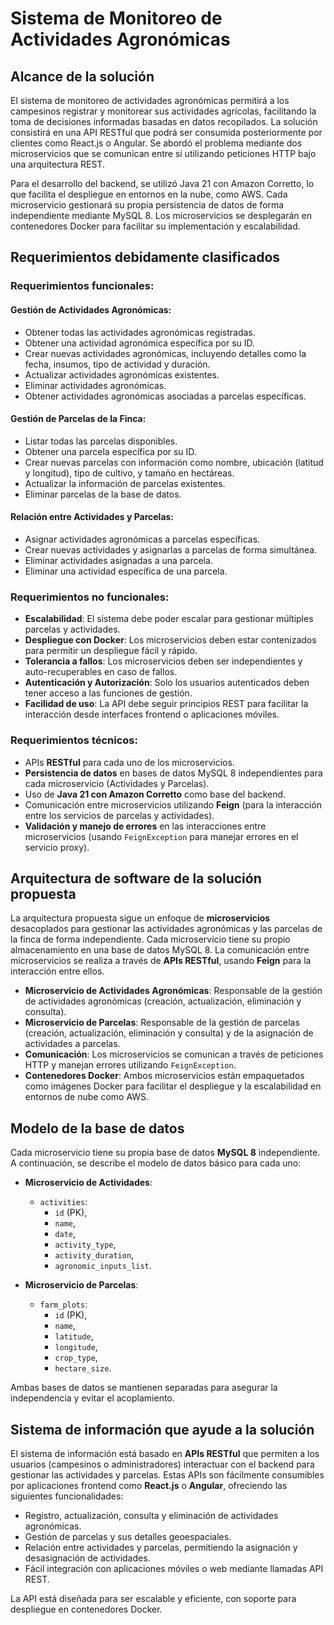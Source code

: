 # Sistema de Monitoreo de Actividades Agronómicas

## Alcance de la solución

El sistema de monitoreo de actividades agronómicas permitirá a los campesinos registrar y monitorear sus actividades agrícolas, facilitando la toma de decisiones informadas basadas en datos recopilados. La solución consistirá en una API RESTful que podrá ser consumida posteriormente por clientes como React.js o Angular. Se abordó el problema mediante dos microservicios que se comunican entre sí utilizando peticiones HTTP bajo una arquitectura REST.

Para el desarrollo del backend, se utilizó Java 21 con Amazon Corretto, lo que facilita el despliegue en entornos en la nube, como AWS. Cada microservicio gestionará su propia persistencia de datos de forma independiente mediante MySQL 8. Los microservicios se desplegarán en contenedores Docker para facilitar su implementación y escalabilidad.

## Requerimientos debidamente clasificados

### Requerimientos funcionales:

#### Gestión de Actividades Agronómicas:
- Obtener todas las actividades agronómicas registradas.
- Obtener una actividad agronómica específica por su ID.
- Crear nuevas actividades agronómicas, incluyendo detalles como la fecha, insumos, tipo de actividad y duración.
- Actualizar actividades agronómicas existentes.
- Eliminar actividades agronómicas.
- Obtener actividades agronómicas asociadas a parcelas específicas.

#### Gestión de Parcelas de la Finca:
- Listar todas las parcelas disponibles.
- Obtener una parcela específica por su ID.
- Crear nuevas parcelas con información como nombre, ubicación (latitud y longitud), tipo de cultivo, y tamaño en hectáreas.
- Actualizar la información de parcelas existentes.
- Eliminar parcelas de la base de datos.

#### Relación entre Actividades y Parcelas:
- Asignar actividades agronómicas a parcelas específicas.
- Crear nuevas actividades y asignarlas a parcelas de forma simultánea.
- Eliminar actividades asignadas a una parcela.
- Eliminar una actividad específica de una parcela.

### Requerimientos no funcionales:
- **Escalabilidad**: El sistema debe poder escalar para gestionar múltiples parcelas y actividades.
- **Despliegue con Docker**: Los microservicios deben estar contenizados para permitir un despliegue fácil y rápido.
- **Tolerancia a fallos**: Los microservicios deben ser independientes y auto-recuperables en caso de fallos.
- **Autenticación y Autorización**: Solo los usuarios autenticados deben tener acceso a las funciones de gestión.
- **Facilidad de uso**: La API debe seguir principios REST para facilitar la interacción desde interfaces frontend o aplicaciones móviles.

### Requerimientos técnicos:
- APIs **RESTful** para cada uno de los microservicios.
- **Persistencia de datos** en bases de datos MySQL 8 independientes para cada microservicio (Actividades y Parcelas).
- Uso de **Java 21 con Amazon Corretto** como base del backend.
- Comunicación entre microservicios utilizando **Feign** (para la interacción entre los servicios de parcelas y actividades).
- **Validación y manejo de errores** en las interacciones entre microservicios (usando `FeignException` para manejar errores en el servicio proxy).

## Arquitectura de software de la solución propuesta

La arquitectura propuesta sigue un enfoque de **microservicios** desacoplados para gestionar las actividades agronómicas y las parcelas de la finca de forma independiente. Cada microservicio tiene su propio almacenamiento en una base de datos MySQL 8. La comunicación entre microservicios se realiza a través de **APIs RESTful**, usando **Feign** para la interacción entre ellos.

- **Microservicio de Actividades Agronómicas**: Responsable de la gestión de actividades agronómicas (creación, actualización, eliminación y consulta).
- **Microservicio de Parcelas**: Responsable de la gestión de parcelas (creación, actualización, eliminación y consulta) y de la asignación de actividades a parcelas.
- **Comunicación**: Los microservicios se comunican a través de peticiones HTTP y manejan errores utilizando `FeignException`.
- **Contenedores Docker**: Ambos microservicios están empaquetados como imágenes Docker para facilitar el despliegue y la escalabilidad en entornos de nube como AWS.

## Modelo de la base de datos

Cada microservicio tiene su propia base de datos **MySQL 8** independiente. A continuación, se describe el modelo de datos básico para cada uno:

- **Microservicio de Actividades**:
  - `activities`: 
    - `id` (PK), 
    - `name`, 
    - `date`, 
    - `activity_type`, 
    - `activity_duration`, 
    - `agronomic_inputs_list`.

- **Microservicio de Parcelas**:
  - `farm_plots`: 
    - `id` (PK),
    - `name`, 
    - `latitude`, 
    - `longitude`, 
    - `crop_type`, 
    - `hectare_size`.

Ambas bases de datos se mantienen separadas para asegurar la independencia y evitar el acoplamiento.

## Sistema de información que ayude a la solución

El sistema de información está basado en **APIs RESTful** que permiten a los usuarios (campesinos o administradores) interactuar con el backend para gestionar las actividades y parcelas. Estas APIs son fácilmente consumibles por aplicaciones frontend como **React.js** o **Angular**, ofreciendo las siguientes funcionalidades:

- Registro, actualización, consulta y eliminación de actividades agronómicas.
- Gestión de parcelas y sus detalles geoespaciales.
- Relación entre actividades y parcelas, permitiendo la asignación y desasignación de actividades.
- Fácil integración con aplicaciones móviles o web mediante llamadas API REST.

La API está diseñada para ser escalable y eficiente, con soporte para despliegue en contenedores Docker.
